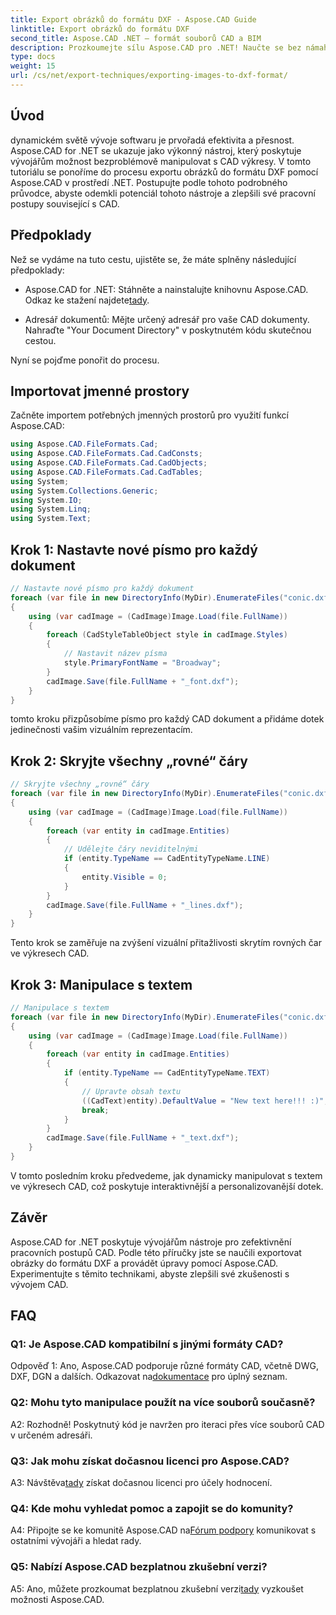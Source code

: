 ```yaml
---
title: Export obrázků do formátu DXF - Aspose.CAD Guide
linktitle: Export obrázků do formátu DXF
second_title: Aspose.CAD .NET – formát souborů CAD a BIM
description: Prozkoumejte sílu Aspose.CAD pro .NET! Naučte se bez námahy exportovat obrázky do formátu DXF. Vylepšete svůj vývoj CAD s přesností a efektivitou.
type: docs
weight: 15
url: /cs/net/export-techniques/exporting-images-to-dxf-format/
---
```

## Úvod

dynamickém světě vývoje softwaru je prvořadá efektivita a přesnost. Aspose.CAD for .NET se ukazuje jako výkonný nástroj, který poskytuje vývojářům možnost bezproblémově manipulovat s CAD výkresy. V tomto tutoriálu se ponoříme do procesu exportu obrázků do formátu DXF pomocí Aspose.CAD v prostředí .NET. Postupujte podle tohoto podrobného průvodce, abyste odemkli potenciál tohoto nástroje a zlepšili své pracovní postupy související s CAD.

## Předpoklady

Než se vydáme na tuto cestu, ujistěte se, že máte splněny následující předpoklady:

-  Aspose.CAD for .NET: Stáhněte a nainstalujte knihovnu Aspose.CAD. Odkaz ke stažení najdete[tady](https://releases.aspose.com/cad/net/).

- Adresář dokumentů: Mějte určený adresář pro vaše CAD dokumenty. Nahraďte "Your Document Directory" v poskytnutém kódu skutečnou cestou.

Nyní se pojďme ponořit do procesu.

## Importovat jmenné prostory

Začněte importem potřebných jmenných prostorů pro využití funkcí Aspose.CAD:

```csharp
using Aspose.CAD.FileFormats.Cad;
using Aspose.CAD.FileFormats.Cad.CadConsts;
using Aspose.CAD.FileFormats.Cad.CadObjects;
using Aspose.CAD.FileFormats.Cad.CadTables;
using System;
using System.Collections.Generic;
using System.IO;
using System.Linq;
using System.Text;
```

## Krok 1: Nastavte nové písmo pro každý dokument

```csharp
// Nastavte nové písmo pro každý dokument
foreach (var file in new DirectoryInfo(MyDir).EnumerateFiles("conic.dxf"))
{
    using (var cadImage = (CadImage)Image.Load(file.FullName))
    {
        foreach (CadStyleTableObject style in cadImage.Styles)
        {
            // Nastavit název písma
            style.PrimaryFontName = "Broadway";
        }
        cadImage.Save(file.FullName + "_font.dxf");
    }
}
```

tomto kroku přizpůsobíme písmo pro každý CAD dokument a přidáme dotek jedinečnosti vašim vizuálním reprezentacím.

## Krok 2: Skryjte všechny „rovné“ čáry

```csharp
// Skryjte všechny „rovné“ čáry
foreach (var file in new DirectoryInfo(MyDir).EnumerateFiles("conic.dxf"))
{
    using (var cadImage = (CadImage)Image.Load(file.FullName))
    {
        foreach (var entity in cadImage.Entities)
        {
            // Udělejte čáry neviditelnými
            if (entity.TypeName == CadEntityTypeName.LINE)
            {
                entity.Visible = 0;
            }
        }
        cadImage.Save(file.FullName + "_lines.dxf");
    }
}
```

Tento krok se zaměřuje na zvýšení vizuální přitažlivosti skrytím rovných čar ve výkresech CAD.

## Krok 3: Manipulace s textem

```csharp
// Manipulace s textem
foreach (var file in new DirectoryInfo(MyDir).EnumerateFiles("conic.dxf"))
{
    using (var cadImage = (CadImage)Image.Load(file.FullName))
    {
        foreach (var entity in cadImage.Entities)
        {
            if (entity.TypeName == CadEntityTypeName.TEXT)
            {
                // Upravte obsah textu
                ((CadText)entity).DefaultValue = "New text here!!! :)";
                break;
            }
        }
        cadImage.Save(file.FullName + "_text.dxf");
    }
}
```

V tomto posledním kroku předvedeme, jak dynamicky manipulovat s textem ve výkresech CAD, což poskytuje interaktivnější a personalizovanější dotek.

## Závěr

Aspose.CAD for .NET poskytuje vývojářům nástroje pro zefektivnění pracovních postupů CAD. Podle této příručky jste se naučili exportovat obrázky do formátu DXF a provádět úpravy pomocí Aspose.CAD. Experimentujte s těmito technikami, abyste zlepšili své zkušenosti s vývojem CAD.

## FAQ

### Q1: Je Aspose.CAD kompatibilní s jinými formáty CAD?

 Odpověď 1: Ano, Aspose.CAD podporuje různé formáty CAD, včetně DWG, DXF, DGN a dalších. Odkazovat na[dokumentace](https://reference.aspose.com/cad/net/) pro úplný seznam.

### Q2: Mohu tyto manipulace použít na více souborů současně?

A2: Rozhodně! Poskytnutý kód je navržen pro iteraci přes více souborů CAD v určeném adresáři.

### Q3: Jak mohu získat dočasnou licenci pro Aspose.CAD?

 A3: Návštěva[tady](https://purchase.aspose.com/temporary-license/) získat dočasnou licenci pro účely hodnocení.

### Q4: Kde mohu vyhledat pomoc a zapojit se do komunity?

 A4: Připojte se ke komunitě Aspose.CAD na[Fórum podpory](https://forum.aspose.com/c/cad/19) komunikovat s ostatními vývojáři a hledat rady.

### Q5: Nabízí Aspose.CAD bezplatnou zkušební verzi?

 A5: Ano, můžete prozkoumat bezplatnou zkušební verzi[tady](https://releases.aspose.com/) vyzkoušet možnosti Aspose.CAD.